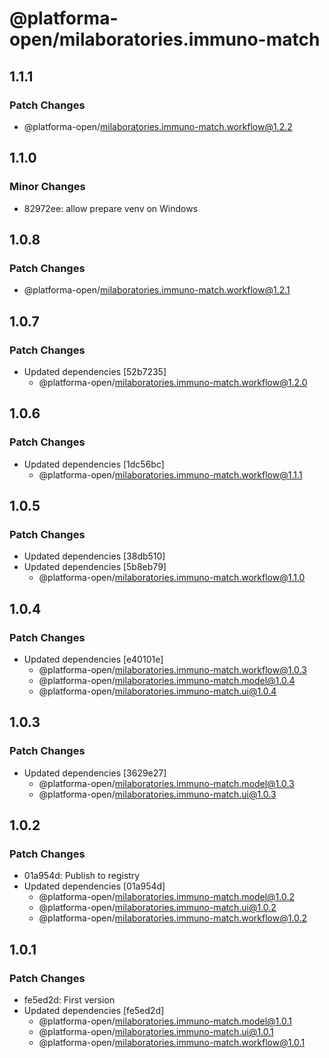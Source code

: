 # @platforma-open/milaboratories.immuno-match

## 1.1.1

### Patch Changes

- @platforma-open/milaboratories.immuno-match.workflow@1.2.2

## 1.1.0

### Minor Changes

- 82972ee: allow prepare venv on Windows

## 1.0.8

### Patch Changes

- @platforma-open/milaboratories.immuno-match.workflow@1.2.1

## 1.0.7

### Patch Changes

- Updated dependencies [52b7235]
  - @platforma-open/milaboratories.immuno-match.workflow@1.2.0

## 1.0.6

### Patch Changes

- Updated dependencies [1dc56bc]
  - @platforma-open/milaboratories.immuno-match.workflow@1.1.1

## 1.0.5

### Patch Changes

- Updated dependencies [38db510]
- Updated dependencies [5b8eb79]
  - @platforma-open/milaboratories.immuno-match.workflow@1.1.0

## 1.0.4

### Patch Changes

- Updated dependencies [e40101e]
  - @platforma-open/milaboratories.immuno-match.workflow@1.0.3
  - @platforma-open/milaboratories.immuno-match.model@1.0.4
  - @platforma-open/milaboratories.immuno-match.ui@1.0.4

## 1.0.3

### Patch Changes

- Updated dependencies [3629e27]
  - @platforma-open/milaboratories.immuno-match.model@1.0.3
  - @platforma-open/milaboratories.immuno-match.ui@1.0.3

## 1.0.2

### Patch Changes

- 01a954d: Publish to registry
- Updated dependencies [01a954d]
  - @platforma-open/milaboratories.immuno-match.model@1.0.2
  - @platforma-open/milaboratories.immuno-match.ui@1.0.2
  - @platforma-open/milaboratories.immuno-match.workflow@1.0.2

## 1.0.1

### Patch Changes

- fe5ed2d: First version
- Updated dependencies [fe5ed2d]
  - @platforma-open/milaboratories.immuno-match.model@1.0.1
  - @platforma-open/milaboratories.immuno-match.ui@1.0.1
  - @platforma-open/milaboratories.immuno-match.workflow@1.0.1

